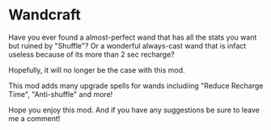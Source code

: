 # Wandcraft
Have you ever found a almost-perfect wand that has all the stats you want but ruined by "Shuffle"?
Or a wonderful always-cast wand that is infact useless because of its more than 2 sec recharge?

Hopefully, it will no longer be the case with this mod.

This mod adds many upgrade spells for wands includiing "Reduce Recharge Time", "Anti-shuffle" and more!

Hope you enjoy this mod. And if you have any suggestions be sure to leave me a comment!
